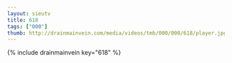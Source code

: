 ```yaml
--- 
layout: sieutv
title: 618
tags: ["000"]
thumb: http://drainmainvein.com/media/videos/tmb/000/000/618/player.jpg
---
```

{% include drainmainvein key="618" %} 
